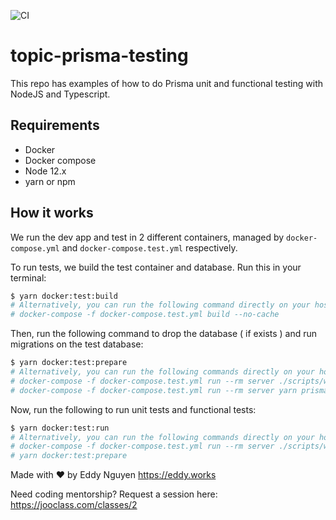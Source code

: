 ![CI](https://github.com/eddeee888/topic-prisma-testing/workflows/CI/badge.svg)

# topic-prisma-testing

This repo has examples of how to do Prisma unit and functional testing with NodeJS and Typescript.

## Requirements

- Docker
- Docker compose
- Node 12.x
- yarn or npm

## How it works

We run the dev app and test in 2 different containers, managed by `docker-compose.yml` and `docker-compose.test.yml` respectively.

To run tests, we build the test container and database. Run this in your terminal:

```bash
$ yarn docker:test:build
# Alternatively, you can run the following command directly on your host terminal:
# docker-compose -f docker-compose.test.yml build --no-cache
```

Then, run the following command to drop the database ( if exists ) and run migrations on the test database:

```bash
$ yarn docker:test:prepare
# Alternatively, you can run the following commands directly on your host terminal:
# docker-compose -f docker-compose.test.yml run --rm server ./scripts/wait-for-it.sh database:3306 -- yarn ts-node src/prisma/reset.ts
# docker-compose -f docker-compose.test.yml run --rm server yarn prisma:up
```

Now, run the following to run unit tests and functional tests:

```bash
$ yarn docker:test:run
# Alternatively, you can run the following commands directly on your host terminal:
# docker-compose -f docker-compose.test.yml run --rm server ./scripts/wait-for-it.sh database:3306 -- yarn test
# yarn docker:test:prepare
```

Made with ❤️ by Eddy Nguyen
https://eddy.works

Need coding mentorship? Request a session here: https://jooclass.com/classes/2
